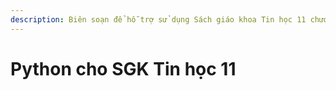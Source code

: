 ```yaml
---
description: Biên soạn để hỗ trợ sử dụng Sách giáo khoa Tin học 11 chương trình hiện hành
---
```


# Python cho SGK Tin học 11

